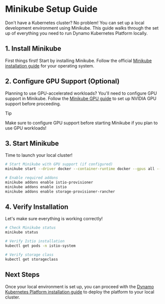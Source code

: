 <!--
SPDX-FileCopyrightText: Copyright (c) 2025 NVIDIA CORPORATION & AFFILIATES. All rights reserved.
SPDX-License-Identifier: Apache-2.0

Licensed under the Apache License, Version 2.0 (the "License");
you may not use this file except in compliance with the License.
You may obtain a copy of the License at

http://www.apache.org/licenses/LICENSE-2.0

Unless required by applicable law or agreed to in writing, software
distributed under the License is distributed on an "AS IS" BASIS,
WITHOUT WARRANTIES OR CONDITIONS OF ANY KIND, either express or implied.
See the License for the specific language governing permissions and
limitations under the License.
-->

# Minikube Setup Guide

Don't have a Kubernetes cluster? No problem! You can set up a local development environment using Minikube. This guide walks through the set up of everything you need to run Dynamo Kubernetes Platform locally.

## 1. Install Minikube
First things first! Start by installing Minikube. Follow the official [Minikube installation guide](https://minikube.sigs.k8s.io/docs/start/) for your operating system.

## 2. Configure GPU Support (Optional)
Planning to use GPU-accelerated workloads? You'll need to configure GPU support in Minikube. Follow the [Minikube GPU guide](https://minikube.sigs.k8s.io/docs/tutorials/nvidia/) to set up NVIDIA GPU support before proceeding.

> [!TIP]
> Make sure to configure GPU support before starting Minikube if you plan to use GPU workloads!


## 3. Start Minikube
Time to launch your local cluster!

```bash
# Start Minikube with GPU support (if configured)
minikube start --driver docker --container-runtime docker --gpus all --memory=16000mb --cpus=8

# Enable required addons
minikube addons enable istio-provisioner
minikube addons enable istio
minikube addons enable storage-provisioner-rancher
```

## 4. Verify Installation
Let's make sure everything is working correctly!

```bash
# Check Minikube status
minikube status

# Verify Istio installation
kubectl get pods -n istio-system

# Verify storage class
kubectl get storageclass
```

## Next Steps

Once your local environment is set up, you can proceed with the [Dynamo Kubernetes Platform installation guide](./installation_guide.md) to deploy the platform to your local cluster.

